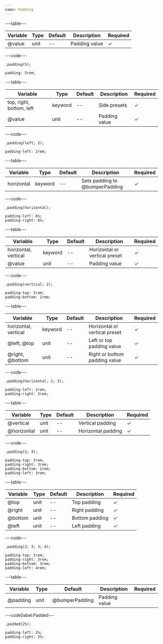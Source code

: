 ```yaml
---
name: Padding
---
```


---table---

| Variable | Type | Default | Description   | Required |
| -------- | ---- | ------- | ------------- | -------- |
| @value   | unit | --      | Padding value | &#10003; |

---code---

```less
.padding(5);
```

```less
padding: 5rem;
```

---table---

| Variable                 | Type    | Default | Description   | Required |
| ------------------------ | ------- | ------- | ------------- | -------- |
| top, right, bottom, left | keyword | --      | Side presets  | &#10003; |
| @value                   | unit    | --      | Padding value | &#10003; |

---code---

```less
.padding(left; 2);
```

```less
padding-left: 2rem;
```

---table---

| Variable   | Type    | Default | Description                    | Required |
| ---------- | ------- | ------- | ------------------------------ | -------- |
| horizontal | keyword | --      | Sets padding to @bumperPadding | &#10003; |

---code---

```less
.padding(horizontal);
```

```less
padding-left: 6%;
padding-right: 6%;
```

---table---

| Variable             | Type    | Default | Description                   | Required |
| -------------------- | ------- | ------- | ----------------------------- | -------- |
| horizontal, vertical | keyword | --      | Horizontal or vertical preset | &#10003; |
| @value               | unit    | --      | Padding value                 | &#10003; |

---code---

```less
.padding(vertical; 2);
```

```less
padding-top: 2rem;
padding-bottom: 2rem;
```

---table---

| Variable             | Type    | Default | Description                   | Required |
| -------------------- | ------- | ------- | ----------------------------- | -------- |
| horizontal, vertical | keyword | --      | Horizontal or vertical preset | &#10003; |
| @left, @top          | unit    | --      | Left or top padding value     | &#10003; |
| @right, @bottom      | unit    |--       | Right or bottom padding value | &#10003; |

---code---

```less
.padding(horizontal; 2; 3);
```

```less
padding-left: 2rem;
padding-right: 3rem;
```

---table---

| Variable    | Type | Default | Description        | Required |
| ----------- | ---- | ------- | ------------------ | -------- |
| @vertical   | unit | --      | Vertical padding   | &#10003; |
| @horizontal | unit | --      | Horizontal padding | &#10003; |

---code---

```less
.padding(2; 3);
```

```less
padding-top: 2rem;
padding-right: 3rem;
padding-bottom: 2rem;
padding-left: 3rem;
```

---table---

| Variable | Type | Default | Description    | Required |
| -------- | ---- | ------- | -------------- | -------- |
| @top     | unit | --      | Top padding    | &#10003; |
| @right   | unit | --      | Right padding  | &#10003; |
| @bottom  | unit | --      | Bottom padding | &#10003; |
| @left    | unit | --      | Left padding   | &#10003; |

---code---

```less
.padding(2; 3; 3; 4);
```

```less
padding-top: 2rem;
padding-right: 3rem;
padding-bottom: 3rem;
padding-left: 4rem;
```

---table---

| Variable | Type | Default        | Description   | Required |
| -------- | ---- | -------------- | ------------- | -------- |
| @padding | unit | @bumperPadding | Padding value |          |

---code|label:Padded---

```less
.padded(2%);
```

```less
padding-left: 2%;
padding-right: 2%;
```